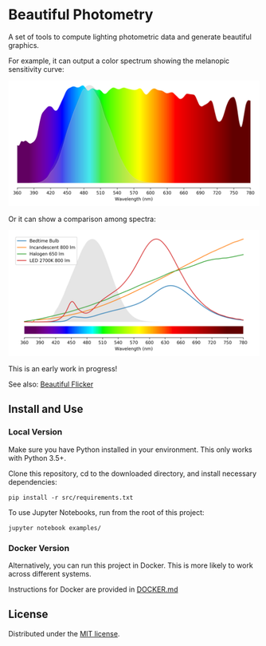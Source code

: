 # Beautiful Photometry

A set of tools to compute lighting photometric data and generate beautiful graphics.

For example, it can output a color spectrum showing the melanopic sensitivity curve:

![Color Spectrum](/out/daylight.png)

Or it can show a comparison among spectra:

![Spectral Comparison](/out/Traditional%20Source%20Comparison.png)

This is an early work in progress!

See also: [Beautiful Flicker](https://github.com/yeutterg/beautiful-flicker)

## Install and Use

### Local Version

Make sure you have Python installed in your environment. This only works with Python 3.5+.

Clone this repository, cd to the downloaded directory, and install necessary dependencies:

```console
pip install -r src/requirements.txt
```

To use Jupyter Notebooks, run from the root of this project:

```console
jupyter notebook examples/
```

### Docker Version

Alternatively, you can run this project in Docker. This is more likely to work across different systems.

Instructions for Docker are provided in [DOCKER.md](DOCKER.md)

## License

Distributed under the [MIT license](/LICENSE).
